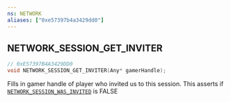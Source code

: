 ```yaml
---
ns: NETWORK
aliases: ["0xe57397b4a3429dd0"]
---
```

## NETWORK_SESSION_GET_INVITER

```c
// 0xE57397B4A3429DD0
void NETWORK_SESSION_GET_INVITER(Any* gamerHandle);
```

Fills in gamer handle of player who invited us to this session. This asserts if [`NETWORK_SESSION_WAS_INVITED`](#_0x23DFB504655D0CE4) is FALSE

